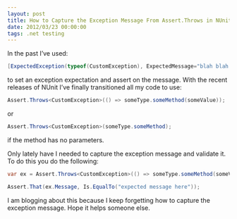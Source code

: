 ```yaml
---
layout: post
title: How to Capture the Exception Message From Assert.Throws in NUnit
date: 2012/03/23 00:00:00
tags: .net testing 
---
```


In the past I’ve used:

```csharp
[ExpectedException(typeof(CustomException), ExpectedMessage="blah blah blah")] 
```

to set an exception expectation and assert on the message. With the recent releases of NUnit I’ve finally transitioned all my code to use:

```csharp
Assert.Throws<CustomException>(() => someType.someMethod(someValue));
```

or

```csharp
Assert.Throws<CustomException>(someType.someMethod);
```

if the method has no parameters.

Only lately have I needed to capture the exception message and validate it. To do this you do the following:

```csharp
var ex = Assert.Throws<CustomException>(() => someType.someMethod(someValue));

Assert.That(ex.Message, Is.EqualTo("expected message here"));
```

I am blogging about this because I keep forgetting how to capture the exception message. Hope it helps someone else.
